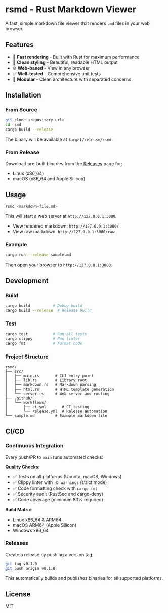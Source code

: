 # rsmd - Rust Markdown Viewer

A fast, simple markdown file viewer that renders `.md` files in your web browser.

## Features

- 🚀 **Fast rendering** - Built with Rust for maximum performance
- 🎨 **Clean styling** - Beautiful, readable HTML output
- 🌐 **Web-based** - View in any browser
- ✅ **Well-tested** - Comprehensive unit tests
- 🔧 **Modular** - Clean architecture with separated concerns

## Installation

### From Source

```bash
git clone <repository-url>
cd rsmd
cargo build --release
```

The binary will be available at `target/release/rsmd`.

### From Release

Download pre-built binaries from the [Releases](../../releases) page for:
- Linux (x86_64)
- macOS (x86_64 and Apple Silicon)

## Usage

```bash
rsmd <markdown-file.md>
```

This will start a web server at `http://127.0.0.1:3000`.

- View rendered markdown: `http://127.0.0.1:3000/`
- View raw markdown: `http://127.0.0.1:3000/raw`

### Example

```bash
cargo run --release sample.md
```

Then open your browser to `http://127.0.0.1:3000`.

## Development

### Build

```bash
cargo build          # Debug build
cargo build --release  # Release build
```

### Test

```bash
cargo test           # Run all tests
cargo clippy         # Run linter
cargo fmt            # Format code
```

### Project Structure

```
rsmd/
├── src/
│   ├── main.rs       # CLI entry point
│   ├── lib.rs        # Library root
│   ├── markdown.rs   # Markdown parsing
│   ├── html.rs       # HTML template generation
│   └── server.rs     # Web server and routing
├── .github/
│   └── workflows/
│       ├── ci.yml       # CI testing
│       └── release.yml  # Release automation
└── sample.md         # Example markdown file
```

## CI/CD

### Continuous Integration
Every push/PR to `main` runs automated checks:

**Quality Checks**:
- ✅ Tests on all platforms (Ubuntu, macOS, Windows)
- ✅ Clippy linter with `-D warnings` (strict mode)
- ✅ Code formatting check with `cargo fmt`
- ✅ Security audit (RustSec and cargo-deny)
- ✅ Code coverage (minimum 80% required)

**Build Matrix**:
- Linux x86_64 & ARM64
- macOS ARM64 (Apple Silicon)
- Windows x86_64

### Releases
Create a release by pushing a version tag:

```bash
git tag v0.1.0
git push origin v0.1.0
```

This automatically builds and publishes binaries for all supported platforms.

## License

MIT
